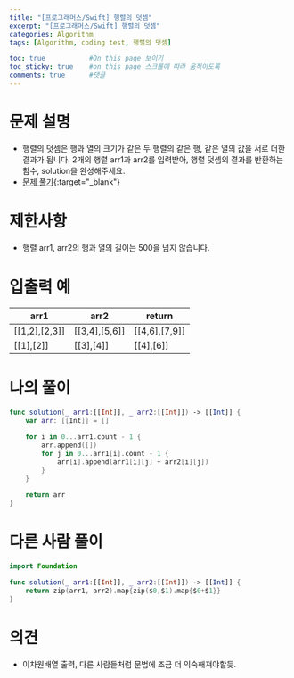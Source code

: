 ```yaml
---
title: "[프로그래머스/Swift] 행렬의 덧셈"
excerpt: "[프로그래머스/Swift] 행렬의 덧셈"
categories: Algorithm
tags: [Algorithm, coding test, 행렬의 덧셈]

toc: true           #On this page 보이기 
toc_sticky: true    #on this page 스크롤에 따라 움직이도록 
comments: true      #댓글
---
```

# 문제 설명 
- 행렬의 덧셈은 행과 열의 크기가 같은 두 행렬의 같은 행, 같은 열의 값을 서로 더한 결과가 됩니다. 2개의 행렬 arr1과 arr2를 입력받아, 행렬 덧셈의 결과를 반환하는 함수, solution을 완성해주세요.
- [문제 풀기](https://school.programmers.co.kr/learn/courses/30/lessons/12950){:target="_blank"} 

# 제한사항
- 행렬 arr1, arr2의 행과 열의 길이는 500을 넘지 않습니다.

# 입출력 예

|arr1|arr2|return|
|---|---|---|
|[[1,2],[2,3]]|[[3,4],[5,6]]|[[4,6],[7,9]]|
|[[1],[2]]|[[3],[4]]|[[4],[6]]|

# 나의 풀이 
```swift 
func solution(_ arr1:[[Int]], _ arr2:[[Int]]) -> [[Int]] {
    var arr: [[Int]] = [] 
    
    for i in 0...arr1.count - 1 {
        arr.append([])
        for j in 0...arr1[i].count - 1 {
            arr[i].append(arr1[i][j] + arr2[i][j])
        }
    }
    
    return arr
}
``` 
# 다른 사람 풀이 
```swift 
import Foundation

func solution(_ arr1:[[Int]], _ arr2:[[Int]]) -> [[Int]] {
    return zip(arr1, arr2).map{zip($0,$1).map{$0+$1}}
}
``` 

# 의견 
- 이차원배열 출력, 다른 사람들처럼 문법에 조금 더 익숙해져야할듯. 